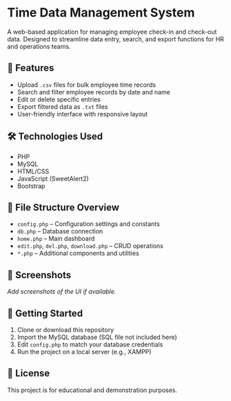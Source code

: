 # Time Data Management System

A web-based application for managing employee check-in and check-out data. Designed to streamline data entry, search, and export functions for HR and operations teams.

## 🔧 Features

- Upload `.csv` files for bulk employee time records
- Search and filter employee records by date and name
- Edit or delete specific entries
- Export filtered data as `.txt` files
- User-friendly interface with responsive layout

## 🛠️ Technologies Used

- PHP
- MySQL
- HTML/CSS
- JavaScript (SweetAlert2)
- Bootstrap

## 📁 File Structure Overview

- `config.php` – Configuration settings and constants  
- `db.php` – Database connection  
- `home.php` – Main dashboard  
- `edit.php`, `del.php`, `download.php` – CRUD operations  
- `*.php` – Additional components and utilities

## 📸 Screenshots

_Add screenshots of the UI if available._

## 🚀 Getting Started

1. Clone or download this repository  
2. Import the MySQL database (SQL file not included here)  
3. Edit `config.php` to match your database credentials  
4. Run the project on a local server (e.g., XAMPP)

## 📄 License

This project is for educational and demonstration purposes.
